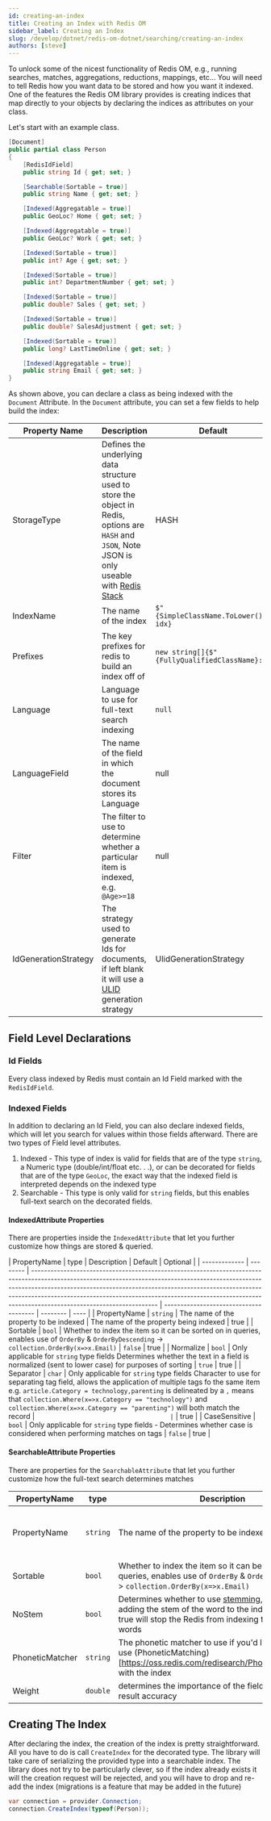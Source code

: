 ```yaml
---
id: creating-an-index
title: Creating an Index with Redis OM
sidebar_label: Creating an Index
slug: /develop/dotnet/redis-om-dotnet/searching/creating-an-index
authors: [steve]
---
```


To unlock some of the nicest functionality of Redis OM, e.g., running searches, matches, aggregations, reductions, mappings, etc... You will need to tell Redis how you want data to be stored and how you want it indexed. One of the features the Redis OM library provides is creating indices that map directly to your objects by declaring the indices as attributes on your class.

Let's start with an example class.

```csharp
[Document]
public partial class Person
{
    [RedisIdField]
    public string Id { get; set; }

    [Searchable(Sortable = true)]
    public string Name { get; set; }

    [Indexed(Aggregatable = true)]
    public GeoLoc? Home { get; set; }

    [Indexed(Aggregatable = true)]
    public GeoLoc? Work { get; set; }

    [Indexed(Sortable = true)]
    public int? Age { get; set; }

    [Indexed(Sortable = true)]
    public int? DepartmentNumber { get; set; }

    [Indexed(Sortable = true)]
    public double? Sales { get; set; }

    [Indexed(Sortable = true)]
    public double? SalesAdjustment { get; set; }

    [Indexed(Sortable = true)]
    public long? LastTimeOnline { get; set; }

    [Indexed(Aggregatable = true)]
    public string Email { get; set; }
}
```

As shown above, you can declare a class as being indexed with the `Document` Attribute. In the `Document` attribute, you can set a few fields to help build the index:

| Property Name        | Description                                                                                                                                                                       | Default                                       | Optional |
| -------------------- | --------------------------------------------------------------------------------------------------------------------------------------------------------------------------------- | --------------------------------------------- | -------- |
| StorageType          | Defines the underlying data structure used to store the object in Redis, options are `HASH` and `JSON`, Note JSON is only useable with [Redis Stack](https://redis.io/docs/stack) | HASH                                          | true     |
| IndexName            | The name of the index                                                                                                                                                             | `$"{SimpleClassName.ToLower()}-idx}`          | true     |
| Prefixes             | The key prefixes for redis to build an index off of                                                                                                                               | `new string[]{$"{FullyQualifiedClassName}:"}` | true     |
| Language             | Language to use for full-text search indexing                                                                                                                                     | `null`                                        | true     |
| LanguageField        | The name of the field in which the document stores its Language                                                                                                                   | null                                          | true     |
| Filter               | The filter to use to determine whether a particular item is indexed, e.g. `@Age>=18`                                                                                              | null                                          | true     |
| IdGenerationStrategy | The strategy used to generate Ids for documents, if left blank it will use a [ULID](https://github.com/ulid/spec) generation strategy                                             | UlidGenerationStrategy                        | true     |

## Field Level Declarations

### Id Fields

Every class indexed by Redis must contain an Id Field marked with the `RedisIdField`.

### Indexed Fields

In addition to declaring an Id Field, you can also declare indexed fields, which will let you search for values within those fields afterward. There are two types of Field level attributes.

1. Indexed - This type of index is valid for fields that are of the type `string`, a Numeric type (double/int/float etc. . .), or can be decorated for fields that are of the type `GeoLoc`, the exact way that the indexed field is interpreted depends on the indexed type
2. Searchable - This type is only valid for `string` fields, but this enables full-text search on the decorated fields.

#### IndexedAttribute Properties

There are properties inside the `IndexedAttribute` that let you further customize how things are stored & queried.

| PropertyName  | type     | Description                                                                                                                                                                                                                                                                                                                                                     | Default                                | Optional |
| ------------- | -------- | --------------------------------------------------------------------------------------------------------------------------------------------------------------------------------------------------------------------------------------------------------------------------------------------------------------------------------------------------------------- | -------------------------------------- | -------- | ---- |
| PropertyName  | `string` | The name of the property to be indexed                                                                                                                                                                                                                                                                                                                          | The name of the property being indexed | true     |
| Sortable      | `bool`   | Whether to index the item so it can be sorted on in queries, enables use of `OrderBy` & `OrderByDescending` -> `collection.OrderBy(x=>x.Email)`                                                                                                                                                                                                                 | `false`                                | true     |
| Normalize     | `bool`   | Only applicable for `string` type fields Determines whether the text in a field is normalized (sent to lower case) for purposes of sorting                                                                                                                                                                                                                      | `true`                                 | true     |
| Separator     | `char`   | Only applicable for `string` type fields Character to use for separating tag field, allows the application of multiple tags fo the same item e.g. `article.Category = technology,parenting` is delineated by a `,` means that `collection.Where(x=>x.Category == "technology")` and `collection.Where(x=>x.Category == "parenting")` will both match the record | `                                      | `        | true |
| CaseSensitive | `bool`   | Only applicable for `string` type fields - Determines whether case is considered when performing matches on tags                                                                                                                                                                                                                                                | `false`                                | true     |

#### SearchableAttribute Properties

There are properties for the `SearchableAttribute` that let you further customize how the full-text search determines matches

| PropertyName    | type     | Description                                                                                                                                                                                                     | Default                          | Optional |
| --------------- | -------- | --------------------------------------------------------------------------------------------------------------------------------------------------------------------------------------------------------------- | -------------------------------- | -------- |
| PropertyName    | `string` | The name of the property to be indexed                                                                                                                                                                          | The name of the indexed property | true     |
| Sortable        | `bool`   | Whether to index the item so it can be sorted on in queries, enables use of `OrderBy` & `OrderByDescending` -> `collection.OrderBy(x=>x.Email)`                                                                 | `false`                          | true     |
| NoStem          | `bool`   | Determines whether to use [stemming](https://oss.redis.com/redisearch/Stemming/), in other words adding the stem of the word to the index, setting to true will stop the Redis from indexing the stems of words | `false`                          | true     |
| PhoneticMatcher | `string` | The phonetic matcher to use if you'd like the index to use (PhoneticMatching)[https://oss.redis.com/redisearch/Phonetic_Matching/] with the index                                                               | null                             | true     |
| Weight          | `double` | determines the importance of the field for checking result accuracy                                                                                                                                             | 1.0                              | true     |

## Creating The Index

After declaring the index, the creation of the index is pretty straightforward. All you have to do is call `CreateIndex` for the decorated type. The library will take care of serializing the provided type into a searchable index. The library does not try to be particularly clever, so if the index already exists it will the creation request will be rejected, and you will have to drop and re-add the index (migrations is a feature that may be added in the future)

```csharp
var connection = provider.Connection;
connection.CreateIndex(typeof(Person));
```
